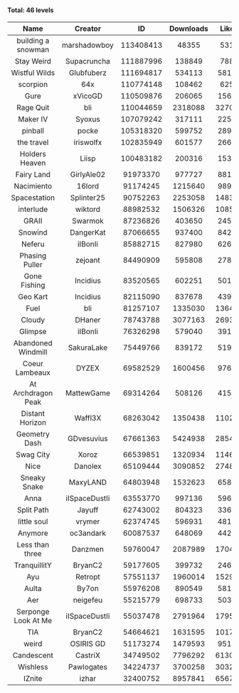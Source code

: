 #### Total: 46 levels

| Name | Creator | ID | Downloads | Likes |
|:---:|:---:|:---:|:---:|:---:|
| building a snowman | marshadowboy | 113408413 | 48355 | 5311
| Stay Weird  | Supacruncha | 111887996 | 138849 | 7881
| Wistful Wilds | Glubfuberz | 111694817 | 534113 | 58148
| scorpion | 64x | 110774148 | 108462 | 6257
| Gure | xVicoGD | 110509876 | 206065 | 15698
| Rage Quit | bli | 110044659 | 2318088 | 327044
| Maker IV | Syoxus | 107079242 | 317111 | 22579
| pinball | pocke | 105318320 | 599752 | 28969
| the travel | iriswolfx | 102835949 | 601577 | 26675
| Holders Heaven | Liisp | 100483182 | 200316 | 15305
| Fairy Land | GirlyAle02 | 91973370 | 977727 | 88194
| Nacimiento | 16lord | 91174245 | 1215640 | 98990
| Spacestation | Splinter25 | 90752263 | 2253058 | 148325
| interlude | wiktord | 88982532 | 1506326 | 108519
| GRAII | Swarmok | 87236826 | 403650 | 24500
| Snowind | DangerKat | 87066655 | 937400 | 84247
| Neferu | iIBonIi | 85882715 | 827980 | 62620
| Phasing Puller | zejoant | 84490909 | 595808 | 27830
| Gone Fishing | Incidius | 83520565 | 602251 | 50111
| Geo Kart | Incidius | 82115090 | 837678 | 43980
| Fuel | bli | 81257107 | 1335030 | 136417
| Cloudy | DHaner | 78743788 | 3077163 | 269386
| Glimpse | iIBonIi | 76326298 | 579040 | 39174
| Abandoned Windmill | SakuraLake | 75449766 | 839172 | 51954
| Coeur Lambeaux | DYZEX | 69582529 | 1600456 | 97628
| At Archdragon Peak | MattewGame | 69314264 | 508126 | 41583
| Distant Horizon | Waffl3X | 68263042 | 1350438 | 110208
| Geometry Dash | GDvesuvius | 67661363 | 5424938 | 285405
| Swag City | Xoroz | 66539851 | 1320934 | 114684
| Nice | Danolex | 65109444 | 3090852 | 274888
| Sneaky Snake | MaxyLAND | 64803948 | 1532623 | 65887
| Anna | iISpaceDustIi | 63553770 | 997136 | 59698
| Split Path | Jayuff | 62743002 | 804323 | 33621
| little soul | vrymer | 62374745 | 596931 | 48149
| Anymore | oc3andark | 60087537 | 648069 | 44224
| Less than three | Danzmen | 59760047 | 2087989 | 170411
| TranquillitY | BryanC2 | 59177605 | 399732 | 24665
| Ayu | Retropt | 57551137 | 1960014 | 152953
| Aulta | By7on | 55976208 | 890549 | 58118
| Aer | neigefeu | 55215779 | 698733 | 50397
| Serponge Look At Me | iISpaceDustIi | 55037478 | 2791964 | 179527
|  TIA | BryanC2 | 54664621 | 1631595 | 101753
| weird | OSIRIS GD | 51173274 | 1479593 | 95103
| Candescent | CastriX | 34749502 | 7796292 | 613075
| Wishless | Pawlogates | 34224737 | 3700258 | 303263
| IZnite | izhar | 32400752 | 8957841 | 656784
